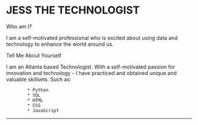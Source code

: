 # JESS  THE TECHNOLOGIST 

Who am I? 

I am a self-motivated professional who is excited about using data and technology to enhance the world around us.


Tell Me About Yourself

I am an Atlanta based Technologist. With a self-motivated passion for innovation and technology - I have practiced and obtained unique and valuable skillsets. Such as: 


            * Python
            * SQL 
            * HTML
            * CSS
            * JavaScript 

____________________________________________________________________________